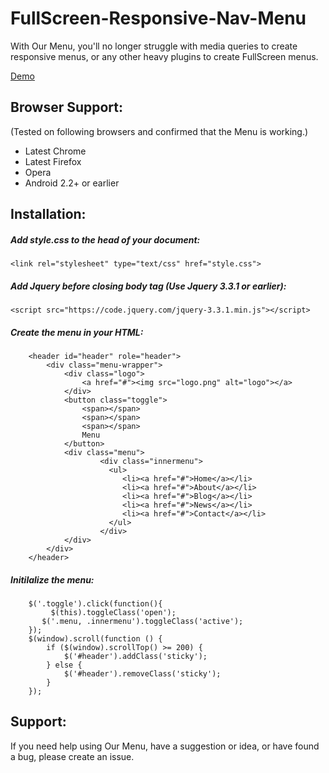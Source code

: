 # FullScreen-Responsive-Nav-Menu
With Our Menu, you'll no longer struggle with media queries to create responsive menus, or any other heavy plugins to create FullScreen menus.

[Demo](http://sam-94.github.io/FullScreen-Responsive-Nav-Menu)
## Browser Support:
(Tested on following browsers and confirmed that the Menu is working.)
* Latest Chrome
* Latest Firefox
* Opera
* Android 2.2+ or earlier
## Installation:

##### Add style.css to the head of your document:
```
<link rel="stylesheet" type="text/css" href="style.css"> 
```

##### Add Jquery before closing body tag (Use Jquery 3.3.1 or earlier):
```
<script src="https://code.jquery.com/jquery-3.3.1.min.js"></script>
```

##### Create the menu in your HTML:
```
	<header id="header" role="header">
		<div class="menu-wrapper">
			<div class="logo">
				<a href="#"><img src="logo.png" alt="logo"></a>
			</div>
			<button class="toggle">
				<span></span>
				<span></span>
				<span></span>
				Menu
			</button>
			<div class="menu">
			    	<div class="innermenu">
					  <ul>
					     <li><a href="#">Home</a></li>
					     <li><a href="#">About</a></li>
					     <li><a href="#">Blog</a></li>
					     <li><a href="#">News</a></li>
					     <li><a href="#">Contact</a></li>
					  </ul>
			    	</div>
			</div>
		</div>
	</header> 
```
##### Initilalize the menu:
```
    $('.toggle').click(function(){
    	 $(this).toggleClass('open');
       $('.menu, .innermenu').toggleClass('active');
    });
    $(window).scroll(function () {
        if ($(window).scrollTop() >= 200) {
            $('#header').addClass('sticky');
        } else {
            $('#header').removeClass('sticky');
        }
    });
```
## Support:
If you need help using Our Menu, have a suggestion or idea, or have found a bug, please create an issue.

